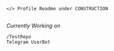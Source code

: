 ```Python3
</> Profile Readme under CONSTRUCTION
```
##
_Currently Working on_ 
```
/TestRepo
Telegram UserBot
```
